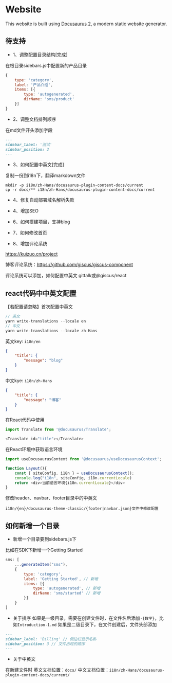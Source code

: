 # Website

This website is built using [Docusaurus 2](https://docusaurus.io/), a modern static website generator.

## 待支持

- 1、调整配置目录结构[完成]

在根目录sidebars.js中配置新的产品目录

```js
{
    type: 'category',
    label: '产品介绍',
    items: [{
        type: 'autogenerated',
        dirName: 'sms/product'
    }]
}
```

- 2、调整文档排列顺序

在md文件开头添加字段
```md
---
sidebar_label: '测试'
sidebar_position: 2
---
```

- 3、如何配置中英文[完成]

复制一份到i18n下，翻译markdown文件

```shell
mkdir -p i18n/zh-Hans/docusaurus-plugin-content-docs/current
cp -r docs/** i18n/zh-Hans/docusaurus-plugin-content-docs/current
```

- 4、修复自动部署域名解析失败
- 4、增加SEO

- 6、如何搭建项目，支持blog
- 7、如何修改首页
- 8、增加评论系统

https://kuizuo.cn/project

博客评论系统：https://github.com/giscus/giscus-component

评论系统可以添加，如何配置中英文
gittalk或@giscus/react


## react代码中中英文配置

【若配置请忽略】首次配置中英文

```js
// 英文
yarn write-translations --locale en
// 中文
yarn write-translations --locale zh-Hans
```

英文key: `i18n/en`

```json
{
    "title": {
        "message": "blog"
    }
}
```
中文kye: `i18n/zh-Hans`

```json
{
    "title": {
        "message": "博客"
    }
}
```

在React代码中使用

```js
import Translate from '@docusaurus/Translate';

<Translate id="title"></Translate>
```

在React环境中获取语言环境

```js
import useDocusaurusContext from '@docusaurus/useDocusaurusContext';

function Layout(){
    const { siteConfig, i18n } = useDocusaurusContext();
    console.log("i18n", siteConfig, i18n.currentLocale)
    return <div>当前语言环境{i18n.currentLocale}</div>
}
```

修改header、navbar、footer目录中的中英文

`i18n/{en}/docusaurus-theme-classic/{footer|navbar.json}文件中修改配置`

## 如何新增一个目录

- 新增一个目录要到sidebars.js下

比如在SDK下新增一个Getting Started

```js
sms: [
    ...generateItem("sms"),
    {
        type: 'category',
        label: 'Getting Started', // 新增
        items: [{ 
            type: 'autogenerated', // 新增
            dirName: 'sms/started' // 新增
        }]
    }
]
```

- 关于排序
如果是一级目录，需要在创建文件时，在文件名后添加`-{数字}`，比如`Introduction-1.md`
如果是二级目录下，在文件创建后，文件头部添加

```md
---
sidebar_label: 'Billing' // 侧边栏显示名称
sidebar_position: 3 // 文件出现的顺序
---
```

- 关于中英文

在新建文件时
英文文档位置：`docs/`
中文文档位置：`i18n/zh-Hans/docusaurus-plugin-content-docs/current/`